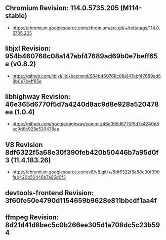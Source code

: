 
## Chromium Revision: 114.0.5735.205 (M114-stable)
 - https://chromium.googlesource.com/chromium/src.git/+/refs/tags/114.0.5735.205

## libjxl Revision: 954b460768c08a147abf47689ad69b0e7beff65e (v0.8.2)

 - https://github.com/libjxl/libjxl/commit/954b460768c08a147abf47689ad69b0e7beff65e

## libhighway Revision: 46e365d6770f5d7a4240d8ac9d8e928a520478ea (1.0.4)

 - https://github.com/google/highway/commit/46e365d6770f5d7a4240d8ac9d8e928a520478ea

## V8 Revision 8df6322f5a68e30f390feb420b50446b7a95d0f3 (11.4.183.26)

 - https://chromium.googlesource.com/v8/v8.git/+/8df6322f5a68e30f390feb420b50446b7a95d0f3

## devtools-frontend Revision: 3f60fe50e4790d1154659b9628e811bbcdf1aa4f

## ffmpeg Revision: 8d21d41d8bec5c0b266ee305d1a708dc5c23b594
